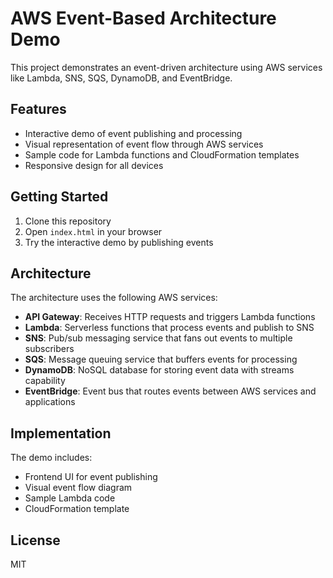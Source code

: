 # AWS Event-Based Architecture Demo

This project demonstrates an event-driven architecture using AWS services like Lambda, SNS, SQS, DynamoDB, and EventBridge.

## Features

- Interactive demo of event publishing and processing
- Visual representation of event flow through AWS services
- Sample code for Lambda functions and CloudFormation templates
- Responsive design for all devices

## Getting Started

1. Clone this repository
2. Open `index.html` in your browser
3. Try the interactive demo by publishing events

## Architecture

The architecture uses the following AWS services:

- **API Gateway**: Receives HTTP requests and triggers Lambda functions
- **Lambda**: Serverless functions that process events and publish to SNS
- **SNS**: Pub/sub messaging service that fans out events to multiple subscribers
- **SQS**: Message queuing service that buffers events for processing
- **DynamoDB**: NoSQL database for storing event data with streams capability
- **EventBridge**: Event bus that routes events between AWS services and applications

## Implementation

The demo includes:

- Frontend UI for event publishing
- Visual event flow diagram
- Sample Lambda code
- CloudFormation template

## License

MIT